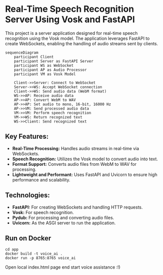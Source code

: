 # Real-Time Speech Recognition Server Using Vosk and FastAPI

This project is a server application designed for real-time speech recognition using the Vosk model. The application leverages FastAPI to create WebSockets, enabling the handling of audio streams sent by clients.


```mermaid
sequenceDiagram
    participant Client
    participant Server as FastAPI Server
    participant WS as WebSocket
    participant AP as Audio Processor
    participant VM as Vosk Model

    Client->>Server: Connect to WebSocket
    Server->>WS: Accept WebSocket connection
    Client->>WS: Send audio data (WebM format)
    WS->>AP: Receive audio data
    AP->>AP: Convert WebM to WAV
    AP->>AP: Set audio to mono, 16-bit, 16000 Hz
    AP->>VM: Send processed audio data
    VM->>VM: Perform speech recognition
    VM->>WS: Return recognized text
    WS->>Client: Send recognized text
```

## Key Features:

- **Real-Time Processing:** Handles audio streams in real-time via WebSockets.
- **Speech Recognition:** Utilizes the Vosk model to convert audio into text.
- **Format Support:** Converts audio files from WebM to WAV for processing.
- **Lightweight and Performant:** Uses FastAPI and Uvicorn to ensure high performance and scalability.

## Technologies:

- **FastAPI:** For creating WebSockets and handling HTTP requests.
- **Vosk:** For speech recognition.
- **Pydub:** For processing and converting audio files.
- **Uvicorn:** As the ASGI server to run the application.

## Run on Docker
```shell
cd app
docker build -t voice_ai .
docker run -p 8765:8765 voice_ai
```
Open local index.html page end start voice assistance :!)

